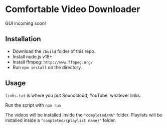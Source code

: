 # Comfortable Video Downloader
GUI incoming soon!

## Installation
- Download the `/build` folder of this repo. 
- Install node.js v18+
- Install ffmpeg: `http://www.ffmpeg.org/`
- Run `npm install` on the directory.
## Usage
`links.txt` is where you put Soundcloud, YouTube, whatever links.

Run the script with `npm run`

The videos will be installed inside the `"completed/NA"` folder. Playlists will be installed inside a `"completed/{playlist name}"` folder.